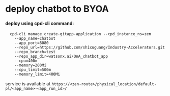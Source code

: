 # deploy chatbot to BYOA

#### deploy using cpd-cli command:
```
  cpd-cli manage create-gitapp-application --cpd_instance_ns=zen
    --app_name=chatbot
    --app_port=8080
    --repo_url=https://github.com/shixuguang/Industry-Accelerators.git
    --repo_branch=test
    --repo_app_dir=watsonx.ai/QnA_chatbot_app
    --cpu=400m
    --memory=200Mi
    --cpu_limit=500m
    --memory_limit=400Mi
```

service is available at `https://<zen-route>/physical_location/default-pl/<app_name>-<app_run_id>/`
